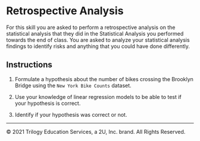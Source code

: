 # Retrospective Analysis

For this skill you are asked to perform a retrospective analysis on the statistical analysis that they did in the Statistical Analysis you performed towards the end of class. You are asked to analyze your statistical analysis findings to identify risks and anything that you could have done differently.

## Instructions

1. Formulate a hypothesis about the number of bikes crossing the Brooklyn Bridge using the `New York Bike Counts` dataset.

2. Use your knowledge of linear regression models to be able to test if your hypothesis is correct.

3. Identify if your hypothesis was correct or not.

---

© 2021 Trilogy Education Services, a 2U, Inc. brand. All Rights Reserved.
